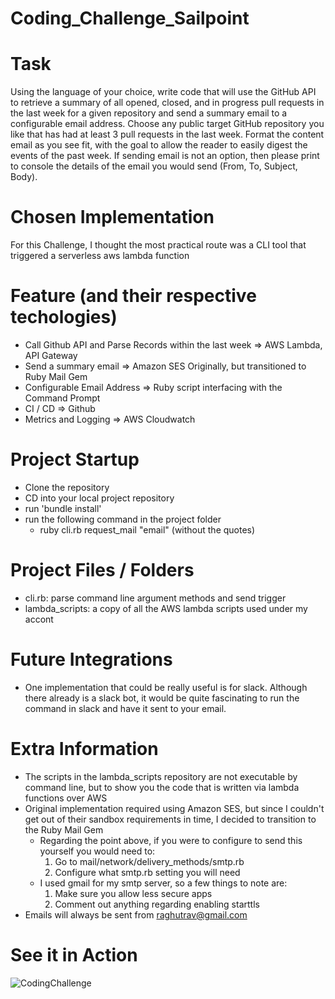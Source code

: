 # Coding_Challenge_Sailpoint

# Task
Using the language of your choice, write code that will use the GitHub API to retrieve a summary of all opened, closed, and in progress pull requests in the last week for a given repository and send a summary email to a configurable email address. Choose any public target GitHub repository you like that has had at least 3 pull requests in the last week. Format the content email as you see fit, with the goal to allow the reader to easily digest the events of the past week. If sending email is not an option, then please print to console the details of the email you would send (From, To, Subject, Body).

# Chosen Implementation
For this Challenge, I thought the most practical route was a CLI tool that triggered a serverless aws lambda function 

# Feature (and their respective techologies)
- Call Github API and Parse Records within the last week => AWS Lambda, API Gateway
- Send a summary email => Amazon SES Originally, but transitioned to Ruby Mail Gem
- Configurable Email Address => Ruby script interfacing with the Command Prompt
- CI / CD => Github
- Metrics and Logging => AWS Cloudwatch

# Project Startup
- Clone the repository
- CD into your local project repository
- run 'bundle install'
- run the following command in the project folder 
    - ruby cli.rb request_mail "email" (without the quotes)

# Project Files / Folders
- cli.rb: parse command line argument methods and send trigger
- lambda_scripts: a copy of all the AWS lambda scripts used under my accont

# Future Integrations
- One implementation that could be really useful is for slack. Although there already is a slack bot, it would be quite fascinating to run the command in slack and have it sent to your email. 

# Extra Information
- The scripts in the lambda_scripts repository are not executable by command line, but to show you the code that is written via lambda functions over AWS
- Original implementation required using Amazon SES, but since I couldn't get out of their sandbox requirements in time, I decided to transition to the Ruby Mail Gem
    - Regarding the point above, if you were to configure to send this yourself you would need to:
        1. Go to mail/network/delivery_methods/smtp.rb 
        2. Configure what smtp.rb setting you will need
    - I used gmail for my smtp server, so a few things to note are:
        1. Make sure you allow less secure apps
        2. Comment out anything regarding enabling starttls
- Emails will always be sent from raghutrav@gmail.com
    
    
# See it in Action 
    
![CodingChallenge](https://user-images.githubusercontent.com/26878417/135803992-1adc9ea7-254d-48e4-bdcd-2910ecc9f028.gif)
